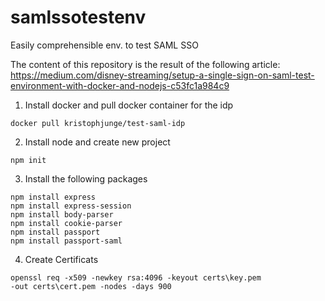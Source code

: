 # samlssotestenv
Easily comprehensible env. to test SAML SSO

The content of this repository is the result of the following article: https://medium.com/disney-streaming/setup-a-single-sign-on-saml-test-environment-with-docker-and-nodejs-c53fc1a984c9

1. Install docker and pull docker container for the idp
```
docker pull kristophjunge/test-saml-idp
```
2. Install node and create new project
```
npm init
```
3. Install the following packages
```
npm install express
npm install express-session
npm install body-parser
npm install cookie-parser
npm install passport
npm install passport-saml
```
4. Create Certificats
```
openssl req -x509 -newkey rsa:4096 -keyout certs\key.pem 
-out certs\cert.pem -nodes -days 900
```
